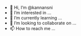 - 👋 Hi, I’m @kannansni
- 👀 I’m interested in ...
- 🌱 I’m currently learning ...
- 💞️ I’m looking to collaborate on ...
- 📫 How to reach me ...

<!---
kannansni/kannansni is a ✨ special ✨ repository because its `README.md` (this file) appears on your GitHub profile.
You can click the Preview link to take a look at your changes.
--->
